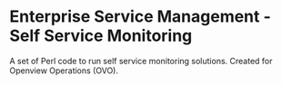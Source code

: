 # Enterprise Service Management - Self Service Monitoring

A set of Perl code to run self service monitoring solutions. Created for Openview Operations (OVO).


